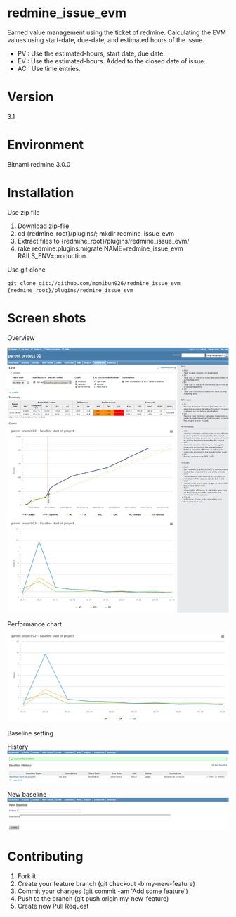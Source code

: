 redmine_issue_evm
=================

Earned value management using the ticket of redmine.
Calculating the EVM values using start-date, due-date, and estimated hours of the issue.

* PV : Use the estimated-hours, start date, due date.
* EV : Use the estimated-hours. Added to the closed date of issue.
* AC : Use time entries.


Version
=================

3.1


Environment
=================
Bitnami redmine 3.0.0


Installation
=================

Use zip file

1. Download zip-file
2. cd {redmine_root}/plugins/; mkdir redmine_issue_evm
3. Extract files to {redmine_root}/plugins/redmine_issue_evm/
4. rake redmine:plugins:migrate NAME=redmine_issue_evm RAILS_ENV=production

Use git clone

    git clone git://github.com/momibun926/redmine_issue_evm {redmine_root}/plugins/redmine_issue_evm


Screen shots
=================

Overview

![evm sample screenshot](./doc/screenshot01.png "overview")

Performance chart

![evm sample screenshot](./doc/screenshot04.png "overview")

Baseline setting

History
![evm sample screenshot](./doc/screenshot02.png "overview")

New baseline
![evm sample screenshot](./doc/screenshot03.png "overview")


Contributing
=================

1. Fork it
2. Create your feature branch (git checkout -b my-new-feature)
3. Commit your changes (git commit -am 'Add some feature')
4. Push to the branch (git push origin my-new-feature)
5. Create new Pull Request
